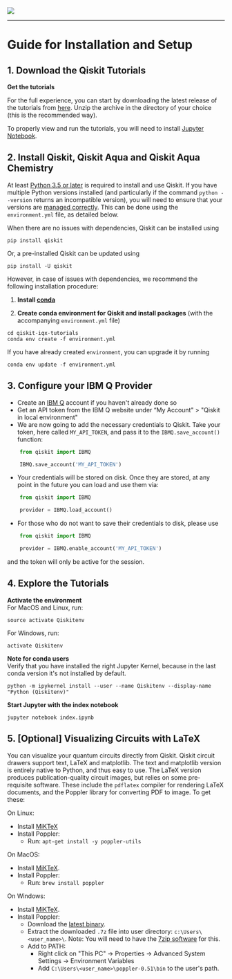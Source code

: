 
<img src="images/qiskit-heading.gif" >

***

# Guide for Installation and Setup

## 1. Download the Qiskit Tutorials

**Get the tutorials**<BR>

For the full experience, you can start by downloading the latest release of the
tutorials from [here](https://github.com/Qiskit/qiskit-iqx-tutorials/releases).
Unzip the archive in the directory of your choice (this is the recommended
way).

To properly view and run the tutorials, you will need to install [Jupyter
Notebook](https://jupyter.readthedocs.io/en/latest/install.html).

## 2. Install Qiskit, Qiskit Aqua and Qiskit Aqua Chemistry

At least [Python 3.5 or later](https://www.python.org/downloads/) is required
to install and use Qiskit. If you have multiple Python versions installed (and
particularly if the command `python --version` returns an incompatible
version), you will need to ensure that your versions are [managed
correctly](https://conda.io/projects/conda/en/latest/user-guide/getting-started.html#managing-python).
This can be done using the `environment.yml` file, as detailed below.

When there are no issues with dependencies, Qiskit can be installed using

```
pip install qiskit
```

Or, a pre-installed Qiskit can be updated using

```
pip install -U qiskit
```

However, in case of issues with dependencies, we recommend the following
installation procedure:

1. **Install [conda](https://conda.io/docs/index.html)**

2. **Create conda environment for Qiskit and install packages** (with the
   accompanying `environment.yml` file)

```
cd qiskit-iqx-tutorials
conda env create -f environment.yml
```

If you have already created `environment`, you can upgrade it by running

```
conda env update -f environment.yml
```


## 3. Configure your IBM Q Provider

-  Create an [IBM Q](https://quantumexperience.ng.bluemix.net) account if
   you haven't already done so
-  Get an API token from the IBM Q website under “My Account" > "Qiskit in
   local environment"
-  We are now going to add the necessary credentials to Qiskit. Take your
   token, here called `MY_API_TOKEN`, and pass it to the `IBMQ.save_account()`
   function:

```python
    from qiskit import IBMQ

    IBMQ.save_account('MY_API_TOKEN')
```

-  Your credentials will be stored on disk. Once they are stored, at any point
   in the future you can load and use them via:

```python
    from qiskit import IBMQ

    provider = IBMQ.load_account()
```

-  For those who do not want to save their credentials to disk, please use

```python
    from qiskit import IBMQ

    provider = IBMQ.enable_account('MY_API_TOKEN')
```

and the token will only be active for the session.


## 4. Explore the Tutorials

**Activate the environment**<BR>
For MacOS and Linux, run:

```
source activate Qiskitenv
```

For Windows, run:

```
activate Qiskitenv
```
**Note for conda users**<BR>
Verify that you have installed the right Jupyter Kernel, because in the last
conda version it's not installed by default.

```
python -m ipykernel install --user --name Qiskitenv --display-name "Python (Qiskitenv)"
```

**Start Jupyter with the index notebook**<BR>

```
jupyter notebook index.ipynb
```

## 5. [Optional] Visualizing Circuits with LaTeX
You can visualize your quantum circuits directly from Qiskit. Qiskit circuit
drawers support text, LaTeX and matplotlib. The text and matplotlib version is
entirely native to Python, and thus easy to use. The LaTeX version produces
publication-quality circuit images, but relies on some pre-requisite software.
These include the `pdflatex` compiler for rendering LaTeX documents, and the
Poppler library for converting PDF to image. To get these:

On Linux:

- Install [MiKTeX](https://miktex.org/download#unx)
- Install Poppler:
	- Run: `apt-get install -y poppler-utils`

On MacOS:

- Install [MiKTeX](https://miktex.org/download).
- Install Poppler:
	- Run: `brew install poppler`

On Windows:

- Install [MiKTeX](https://miktex.org/download).
- Install Poppler:
	- Download the [latest binary](http://blog.alivate.com.au/wp-content/uploads/2017/01/poppler-0.51_x86.7z).
	- Extract the downloaded `.7z` file into user directory: `c:\Users\<user_name>\`.
Note: You will need to have the [7zip software](https://www.7-zip.org/download.html) for this.
	- Add to PATH:
		- Right click on "This PC" -> Properties -> Advanced System Settings -> Environment Variables
		- Add `C:\Users\<user_name>\poppler-0.51\bin` to the user's path.
